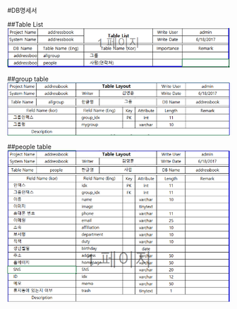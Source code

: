 #DB명세서

##Table List
![Tablelise](./TableList.jpg)

##group table
![group](./group.jpg)

##people table
![people](./people.jpg)
